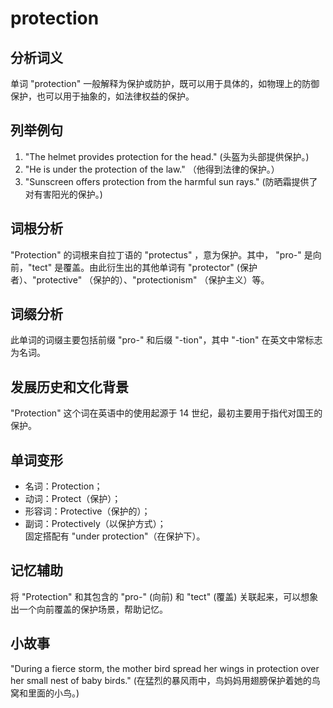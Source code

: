 # protection

## 分析词义

  

单词 "protection" 一般解释为保护或防护，既可以用于具体的，如物理上的防御保护，也可以用于抽象的，如法律权益的保护。

  

## 列举例句

  

1.  "The helmet provides protection for the head." (头盔为头部提供保护。)
2.  "He is under the protection of the law." （他得到法律的保护。）
3.  "Sunscreen offers protection from the harmful sun rays." (防晒霜提供了对有害阳光的保护。)

  

## 词根分析

  

"Protection" 的词根来自拉丁语的 "protectus" ，意为保护。其中， "pro-" 是向前，"tect" 是覆盖。由此衍生出的其他单词有 "protector" (保护者）、"protective" （保护的）、"protectionism" （保护主义）等。

  

## 词缀分析

  

此单词的词缀主要包括前缀 "pro-" 和后缀 "-tion"，其中 "-tion" 在英文中常标志为名词。

  

## 发展历史和文化背景

  

"Protection" 这个词在英语中的使用起源于 14 世纪，最初主要用于指代对国王的保护。

  

## 单词变形

  

*   名词：Protection；
*   动词：Protect（保护）；
*   形容词：Protective（保护的）；
*   副词：Protectively（以保护方式）；  
    固定搭配有 "under protection"（在保护下）。

  

## 记忆辅助

  

将 "Protection" 和其包含的 "pro-" (向前) 和 "tect" (覆盖) 关联起来，可以想象出一个向前覆盖的保护场景，帮助记忆。

  

## 小故事

  

"During a fierce storm, the mother bird spread her wings in protection over her small nest of baby birds." (在猛烈的暴风雨中，鸟妈妈用翅膀保护着她的鸟窝和里面的小鸟。)
